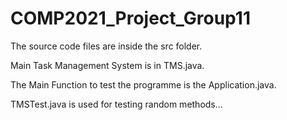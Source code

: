 # COMP2021_Project_Group11

The source code files are inside the src folder.

Main Task Management System is in TMS.java.

The Main Function to test the programme is the Application.java.

TMSTest.java is used for testing random methods...
